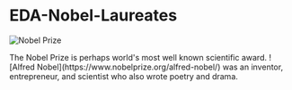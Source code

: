 # EDA-Nobel-Laureates
![Nobel Prize](https://thumbor.forbes.com/thumbor/960x0/https%3A%2F%2Fblogs-images.forbes.com%2Fstartswithabang%2Ffiles%2F2017%2F12%2FNobelPrize1.jpg)
<p>The Nobel Prize is perhaps world's most well known scientific award. ![Alfred Nobel](https://www.nobelprize.org/alfred-nobel/) was an inventor, entrepreneur, and scientist who also wrote poetry and drama.</p>
